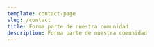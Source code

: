 ```yaml
---
template: contact-page
slug: /contact
title: Forma parte de nuestra comunidad
description: Forma parte de nuestra comunidad
---
```

